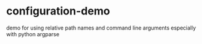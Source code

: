 # configuration-demo
demo for using relative path names and command line arguments especially with python argparse
